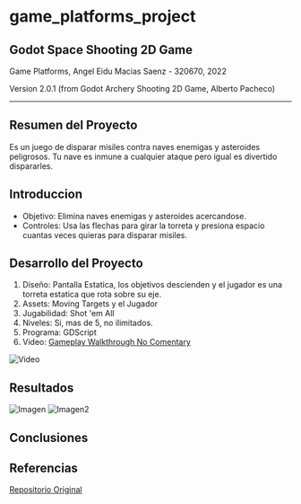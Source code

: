 # game_platforms_project

## Godot Space Shooting 2D Game

Game Platforms, Angel Eidu Macias Saenz - 320670, 2022

Version 2.0.1 (from Godot Archery Shooting 2D Game, Alberto Pacheco)

____

## Resumen del Proyecto
Es un juego de disparar misiles contra naves enemigas y asteroides peligrosos. Tu nave es inmune a cualquier ataque pero igual es divertido dispararles.

## Introduccion
 - Objetivo: Elimina naves enemigas y asteroides acercandose.
 - Controles: Usa las flechas para girar la torreta y presiona espacio cuantas veces quieras para disparar misiles.

## Desarrollo del Proyecto
1. Diseño: Pantalla Estatica, los objetivos descienden y el jugador es una torreta estatica que rota sobre su eje.
2. Assets: Moving Targets y el Jugador
3. Jugabilidad: Shot 'em All
4. Niveles: Si, mas de 5, no ilimitados.
5. Programa: GDScript
6. Video: [Gameplay Walkthrough No Comentary](https://youtu.be/gURmdNf_qx0)

![Video](https://youtu.be/gURmdNf_qx0)

## Resultados
![Imagen](https://jimdo-storage.freetls.fastly.net/image/306209025/cb92da05-51e7-485e-8f86-72c45e7df119.png?quality=80,90&auto=webp&disable=upscale&width=1280&height=788&trim=0,0,0,0)
![Imagen2](https://jimdo-storage.freetls.fastly.net/image/306209027/2f0cdbd9-fbe4-4e9d-b57e-0e2680fecf4b.png?quality=80,90&auto=webp&disable=upscale&width=1280&height=788&trim=0,0,0,0)

## Conclusiones

## Referencias
[Repositorio Original](https://github.com/AlbertoPachecoDev/MovingTargetGame.git)
